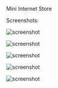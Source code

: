 Mini Internet Store

Screenshots:

![screenshot](https://github.com/dmrsoft/mini_internet_store/blob/master/screenshots/Capture1.JPG "screenshot")

![screenshot](https://github.com/dmrsoft/mini_internet_store/blob/master/screenshots/Capture2.JPG "screenshot")

![screenshot](https://github.com/dmrsoft/mini_internet_store/blob/master/screenshots/Capture3.JPG "screenshot")

![screenshot](https://github.com/dmrsoft/mini_internet_store/blob/master/screenshots/Capture4.JPG "screenshot")

![screenshot](https://github.com/dmrsoft/mini_internet_store/blob/master/screenshots/Capture5.JPG "screenshot")

